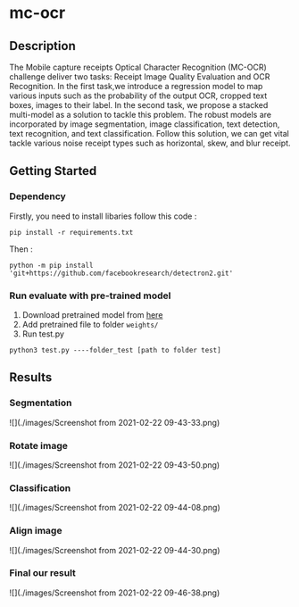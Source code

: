 # mc-ocr
## Description
The Mobile capture receipts Optical Character Recognition (MC-OCR) challenge deliver two tasks: Receipt Image Quality Evaluation and OCR Recognition. In the first task,we  introduce a regression model to map various inputs such as the probability of the output OCR, cropped text  boxes, images to their label. In the second task, we propose a stacked multi-model as a solution to tackle this problem. The robust models are incorporated by image segmentation, image classification, text detection, text  recognition, and text classification. Follow this solution, we can get vital tackle  various noise receipt types such as horizontal, skew, and blur receipt.
## Getting Started
### Dependency
Firstly, you need to install libaries follow this code :
```
pip install -r requirements.txt
```
Then :
```
python -m pip install 'git+https://github.com/facebookresearch/detectron2.git'
```
### Run evaluate with pre-trained model
1. Download pretrained model from [here](https://drive.google.com/drive/folders/1W-O3hPQc4szNezeZQnowNrn46tcgLwz8?usp=sharing)
2. Add pretrained file to folder `weights/`
3. Run test.py
```
python3 test.py ----folder_test [path to folder test]

```
## Results
### Segmentation
![](./images/Screenshot from 2021-02-22 09-43-33.png)
### Rotate image
![](./images/Screenshot from 2021-02-22 09-43-50.png)
### Classification
![](./images/Screenshot from 2021-02-22 09-44-08.png)
### Align image
![](./images/Screenshot from 2021-02-22 09-44-30.png)
### Final our result
![](./images/Screenshot from 2021-02-22 09-46-38.png)


